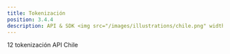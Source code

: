 ```yaml
---
title: Tokenización
position: 3.4.4
description: API & SDK <img src="/images/illustrations/chile.png" width="50">
---
```


12 tokenización API Chile
